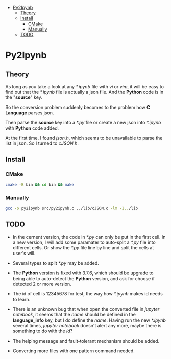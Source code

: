 * [Py2Ipynb](#py2ipynb)
   * [Theory](#theory)
   * [Install](#install)
      * [CMake](#cmake)
      * [Manually](#manually)
   * [TODO](#todo)

# Py2Ipynb

## Theory

As long as you take a look at any *\*.ipynb* file with *vi* or *vim*, it will be easy to find out that the *\*.ipynb* file is actually a json file. And the **Python** code is in the "**source**" key.

So the conversion problem suddenly becomes to the problem how **C Language** parses json.

Then parse the **source** key into a *\*.py* file or create a new json into *\*.ipynb* with **Python** code added.

At the first time, I found *json.h*, which seems to be unavailable to parse the list in json. So I turned to *cJSON.h*.

## Install

### CMake

```bash
cmake -B bin && cd bin && make
```

### Manually

```bash
gcc -o py2ipynb src/py2ipynb.c ../lib/cJSON.c -lm -I../lib
```

## TODO

* In the cernent version, the code in *\*.py* can only be put in the first cell. In a new version, I will add some paramater to auto-split a *\*.py* file into different cells. Or show the *\*.py* file line by line and split the cells at user's will.

* Several types to split *\*.py* may be added.

* The **Python** version is fixed with 3.7.6, which should be upgrade to being able to auto-detect the **Python** version, and ask for choose if detected 2 or more version.

* The id of cell is 12345678 for test, the way how *\*.ipynb* makes id needs to learn.

* There is an unknown bug that when open the converted file in *jupyter notebook*, it seems that the *name* should be defined in the **language_info** key, but I do define the *name*. Having run the new *\*.ipynb* several times, *jupyter notebook* doesn't alert any more, maybe there is something to do with the *id*?

* The helping message and fault-tolerant mechanism should be added.

* Converting more files with one pattern command needed.

